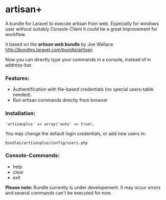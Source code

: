 artisan+
============

A bundle for Laravel to execute artisan from web.
Especially for windows user without suitably Console-Client it could be a great improvement for workflow.

It based on the **artisan web bundle** by Joe Wallace
http://bundles.laravel.com/bundle/artisan

Now you can directly type your commands in a console, instead of in address-bar.

### Features:
- Authentification with file-based credentials (no special users-table needed).
- Run artisan commands directly from browser

### Installation:
```
'artisanplus' => array('auto' => true),
```

You may change the default login credentials, or add new users in:
```
bundles/artisanplus/config/users.php
```

### Console-Commands:
- help
- clear
- exit


**Please note:**  Bundle currently is under developement. It may occur errors and several commands can't be executed for now.
